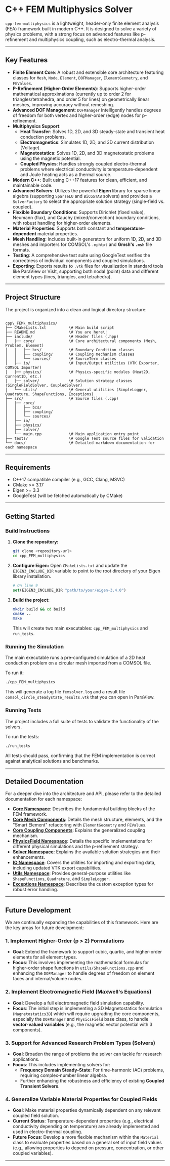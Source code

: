 # C++ FEM Multiphysics Solver

`cpp-fem-multiphysics` is a lightweight, header-only finite element analysis (FEA) framework built in modern C++. It is designed to solve a variety of physics problems, with a strong focus on advanced features like p-refinement and multiphysics coupling, such as electro-thermal analysis.

-----

## Key Features

* **Finite Element Core**: A robust and extensible core architecture featuring classes for `Mesh`, `Node`, `Element`, `DOFManager`, `ElementGeometry`, and `FEValues`.
* **P-Refinement (Higher-Order Elements)**: Supports higher-order mathematical approximations (currently up to order 2 for triangles/tetrahedra, and order 5 for lines) on geometrically linear meshes, improving accuracy without remeshing.
* **Advanced DOF Management**: `DOFManager` intelligently handles degrees of freedom for both vertex and higher-order (edge) nodes for p-refinement.
* **Multiphysics Support**:
    * **Heat Transfer**: Solves 1D, 2D, and 3D steady-state and transient heat conduction problems.
    * **Electromagnetics**: Simulates 1D, 2D, and 3D current distribution (Voltage).
    * **Magnetostatics**: Solves 1D, 2D, and 3D magnetostatic problems using the magnetic potential.
    * **Coupled Physics**: Handles strongly coupled electro-thermal problems where electrical conductivity is temperature-dependent and Joule heating acts as a thermal source.
* **Modern C++**: Built using C++17 features for clean, efficient, and maintainable code.
* **Advanced Solvers**: Utilizes the powerful **Eigen** library for sparse linear algebra (supporting `SparseLU` and `BiCGSTAB` solvers) and provides a `SolverFactory` to select the appropriate solution strategy (single-field vs. coupled).
* **Flexible Boundary Conditions**: Supports Dirichlet (fixed value), Neumann (flux), and Cauchy (mixed/convection) boundary conditions, with robust handling for higher-order elements.
* **Material Properties**: Supports both constant and **temperature-dependent** material properties.
* **Mesh Handling**: Includes built-in generators for uniform 1D, 2D, and 3D meshes and importers for COMSOL's `.mphtxt` and **Gmsh's `.msh`** file formats.
* **Testing**: A comprehensive test suite using GoogleTest verifies the correctness of individual components and coupled simulations.
* **Exporting**: Exports results to `.vtk` files for visualization in standard tools like ParaView or VisIt, supporting both nodal (point) data and different element types (lines, triangles, and tetrahedra).

-----

## Project Structure

The project is organized into a clean and logical directory structure:

```

cpp\_FEM\_multiphysics/
├── CMakeLists.txt          \# Main build script
├── README.md               \# You are here\!
├── include/                \# Header files (.hpp)
│   ├── core/               \# Core architectural components (Mesh, Problem, Element)
│   │   ├── bcs/            \# Boundary Condition classes
│   │   ├── coupling/       \# Coupling mechanism classes
│   │   └── sources/        \# SourceTerm classes
│   ├── io/                 \# Input/Output utilities (VTK Exporter, COMSOL Importer)
│   ├── physics/            \# Physics-specific modules (Heat2D, Current1D, etc.)
│   ├── solver/             \# Solution strategy classes (SingleFieldSolver, CoupledSolver)
│   └── utils/              \# General utilities (SimpleLogger, Quadrature, ShapeFunctions, Exceptions)
├── src/                    \# Source files (.cpp)
│   ├── core/
│   │   ├── bcs/
│   │   ├── coupling/
│   │   └── sources/
│   ├── io/
│   ├── physics/
│   ├── solver/
│   └── main.cpp            \# Main application entry point
├── tests/                  \# Google Test source files for validation
└── docs/                   \# Detailed markdown documentation for each namespace

````

-----

## Requirements

* C++17 compatible compiler (e.g., GCC, Clang, MSVC)
* CMake >= 3.17
* Eigen >= 3.3
* GoogleTest (will be fetched automatically by CMake)

-----

## Getting Started

### Build Instructions

1.  **Clone the repository:**
    ```bash
    git clone <repository-url>
    cd cpp_FEM_multiphysics
    ```
2.  **Configure Eigen:**
    Open `CMakeLists.txt` and update the `EIGEN3_INCLUDE_DIR` variable to point to the root directory of your Eigen library installation.
    ```cmake
    # On line 9
    set(EIGEN3_INCLUDE_DIR "path/to/your/eigen-3.4.0")
    ```
3.  **Build the project:**
    ```bash
    mkdir build && cd build
    cmake ..
    make
    ```
    This will create two main executables: `cpp_FEM_multiphysics` and `run_tests`.

### Running the Simulation

The main executable runs a pre-configured simulation of a 2D heat conduction problem on a circular mesh imported from a COMSOL file.

To run it:

```bash
./cpp_FEM_multiphysics
````

This will generate a log file `femsolver.log` and a result file `comsol_circle_steadystate_results.vtk` that you can open in ParaView.

### Running Tests

The project includes a full suite of tests to validate the functionality of the solvers.

To run the tests:

```bash
./run_tests
```

All tests should pass, confirming that the FEM implementation is correct against analytical solutions and benchmarks.

-----

## Detailed Documentation

For a deeper dive into the architecture and API, please refer to the detailed documentation for each namespace:

* **[Core Namespace](docs/core.md)**: Describes the fundamental building blocks of the FEM framework.
* **[Core Mesh Components](docs/core/mesh.md)**: Details the mesh structure, elements, and the "Smart Element" refactoring with `ElementGeometry` and `FEValues`.
* **[Core Coupling Components](docs/core/coupling.md)**: Explains the generalized coupling mechanism.
* **[PhysicsField Namespace](docs/physics.md)**: Details the specific implementations for different physical simulations and the p-refinement strategy.
* **[Solver Namespace](docs/solver.md)**: Explains the available solution strategies and their enhancements.
* **[IO Namespace](docs/io.md)**: Covers the utilities for importing and exporting data, including updated VTK export capabilities.
* **[Utils Namespace](docs/utils.md)**: Provides general-purpose utilities like `ShapeFunctions`, `Quadrature`, and `SimpleLogger`.
* **[Exceptions Namespace](docs/exceptions.md)**: Describes the custom exception types for robust error handling.

-----

## Future Development

We are continually expanding the capabilities of this framework. Here are the key areas for future development:

### 1\. Implement Higher-Order (p \> 2) Formulations

* **Goal**: Extend the framework to support cubic, quartic, and higher-order elements for all element types.
* **Focus**: This involves implementing the mathematical formulas for higher-order shape functions in `utils/ShapeFunctions.cpp` and enhancing the `DOFManager` to handle degrees of freedom on element faces and internal/volume nodes.

### 2\. Implement Electromagnetic Field (Maxwell's Equations)

* **Goal**: Develop a full electromagnetic field simulation capability.
* **Focus**: The initial step is implementing a 3D Magnetostatics formulation (`Magnetostatics3D`) which will require upgrading the core components, especially the `DOFManager` and `PhysicsField` base class, to handle **vector-valued variables** (e.g., the magnetic vector potential with 3 components).

### 3\. Support for Advanced Research Problem Types (Solvers)

* **Goal**: Broaden the range of problems the solver can tackle for research applications.
* **Focus**: This includes implementing solvers for:
    * **Frequency Domain Steady-State**: For time-harmonic (AC) problems, requiring complex-number linear algebra.
    * Further enhancing the robustness and efficiency of existing **Coupled Transient Solvers**.

### 4\. Generalize Variable Material Properties for Coupled Fields

* **Goal**: Make material properties dynamically dependent on any relevant coupled field solution.
* **Current Status**: Temperature-dependent properties (e.g., electrical conductivity depending on temperature) are already implemented and used in electro-thermal coupling.
* **Future Focus**: Develop a more flexible mechanism within the `Material` class to evaluate properties based on a general set of input field values (e.g., allowing properties to depend on pressure, concentration, or other coupled variables).

-----